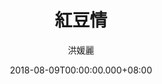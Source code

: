 ---
issue: 287
title: 紅豆情
author: 洪媛麗
date: 2018-08-09T00:00:00.000+08:00
topic: 懷想
difficulty: 2
wikidata: Q98095712
wikidata_link: https://www.wikidata.org/wiki/Q98095712
author_wikidata_link: https://www.wikidata.org/wiki/Q98096304
author_wikidata: Q98096304
---